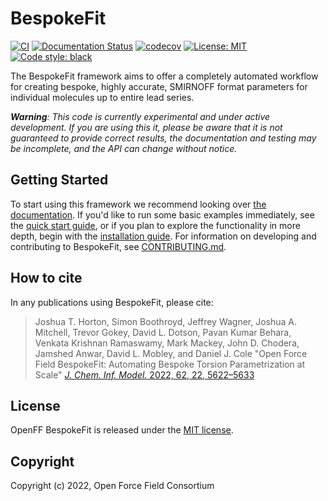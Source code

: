 BespokeFit
==============================
[//]: # (Badges)
[![CI](https://github.com/openforcefield/openff-bespokefit/actions/workflows/CI.yaml/badge.svg)](https://github.com/openforcefield/openff-bespokefit/actions/workflows/CI.yaml)
[![Documentation Status](https://readthedocs.org/projects/openff-bespokefit/badge/?version=stable)](https://docs.openforcefield.org/projects/bespokefit/en/stable/?badge=stable)
[![codecov](https://codecov.io/gh/openforcefield/openff-bespokefit/branch/main/graph/badge.svg)](https://codecov.io/gh/openforcefield/openff-bespokefit/branch/main)
[![License: MIT](https://img.shields.io/badge/License-MIT-yellow.svg)](https://opensource.org/licenses/MIT)
[![Code style: black](https://img.shields.io/badge/code%20style-black-000000.svg)](https://github.com/psf/black)

The BespokeFit framework aims to offer a completely automated workflow for creating bespoke, highly accurate, SMIRNOFF format parameters for individual molecules up to entire lead series.

***Warning**: This code is currently experimental and under active development. If you are using this it, please be aware that it is not guaranteed to provide correct results, the documentation and testing may be incomplete, and the API can change without notice.*

## Getting Started

To start using this framework we recommend looking over [the documentation](https://docs.openforcefield.org/bespokefit/en/stable/index.html). If you'd like to run some basic examples immediately, see the [quick start guide](https://docs.openforcefield.org/bespokefit/en/stable/getting-started/quick-start.html), or if you plan to explore the functionality in more depth, begin with the [installation guide](https://docs.openforcefield.org/bespokefit/en/stable/getting-started/installation.html). For information on developing and contributing to BespokeFit, see [CONTRIBUTING.md](https://github.com/openforcefield/openff-bespokefit/blob/main/CONTRIBUTING.md).

## How to cite

In any publications using BespokeFit, please cite:

> Joshua T. Horton, Simon Boothroyd, Jeffrey Wagner, Joshua A. Mitchell, Trevor Gokey, David L. Dotson, Pavan Kumar Behara, Venkata Krishnan Ramaswamy, Mark Mackey, John D. Chodera, Jamshed Anwar, David L. Mobley, and Daniel J. Cole "Open Force Field BespokeFit: Automating Bespoke Torsion Parametrization at Scale" [*J. Chem. Inf. Model.* 2022, 62, 22, 5622–5633](https://doi.org/10.1021/acs.jcim.2c01153)

## License

OpenFF BespokeFit is released under the [MIT license](LICENSE). 

## Copyright

Copyright (c) 2022, Open Force Field Consortium
